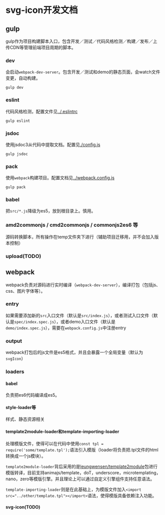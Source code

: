 svg-icon开发文档
====================

## gulp

gulp作为项目构建脚本入口，包含开发／测试／代码风格检测／构建／发布／上传CDN等管理前端项目周期的脚本。

### dev

会启动`webpack-dev-server`。包含开发／测试和demo的静态页面，会watch文件变更，自动构建。

```shell
gulp dev
```

### eslint

代码风格检测，配置文件见[../.eslintrc](../.eslintrc)

```shell
gulp eslint
```

### jsdoc

使用jsdoc3从代码中提取文档。配置见[./config.js](./config.js)

```shell
gulp jsdoc
```

### pack

使用`webpack`构建项目。配置文档见[../webpack.config.js](../webpack.config.js)

```shell
gulp pack
```

### babel

把`src/*.js`降级为es5，放到根目录上。慎用。

### amd2commonjs / cmd2commonjs / commonjs2es6 等

源码转换脚本，所有操作在temp文件夹下进行（辅助项目迁移用，并不会加入版本控制）

### upload(TODO)

## webpack

webpack负责对源码进行实时编译（`webpack-dev-server`），编译打包（包括js、css、图片字体等）。

### entry

如果需要添加新的`src`入口文件（默认是`src/index.js`），或者测试入口文件（默认是`spec/index.spec.js`），或者demo入口文件（默认是`demo/index.spec.js`），需要在`webpack.config.js`中注册entry

### output

webpack打包后的js文件是es5格式，并且会暴露一个全局变量（默认为`svgIcon`）

### loaders

#### babel

负责把es6代码编译成es5。

#### style-loader等

样式、静态资源相关

#### template2module-loader和template-importing-loader

处理模版文件，使得可以在代码中使用`const tpl = require('some/template.tpl');`语法引入模版（loader将负责把.tpl文件的html转换成一个js模块）。

`template2module-loader`背后采用的是[leungwensen/template2module](https://github.com/leungwensen/template2module)包进行模版转译，目前支持animajs/template，doT，underscore，microtemplating，nano，zero等模版引擎。并且理论上可以通过自定义引擎组件支持任意语法。

`template-importing-loader`则是在此基础上，为模版文件加入`<import src="../other/template.tpl"></import>`语法，使得模版具备依赖注入功能。

#### svg-icon(TODO)

